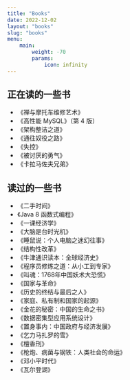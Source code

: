 ```yaml
---
title: "Books"
date: 2022-12-02
layout: "books"
slug: "books"
menu:
    main:
        weight: -70
        params: 
            icon: infinity
---
```


## 正在读的一些书
- 《禅与摩托车维修艺术》
- 《高性能 MySQL》（第 4 版）
- 《架构整洁之道》
- 《通往奴役之路》
- 《失控》
- 《被讨厌的勇气》
- 《卡拉马佐夫兄弟》

## 读过的一些书
- 《二手时间》
- 《Java 8 函数式编程》
- 《一课经济学》
- 《大脑是台时光机》
- 《睡鼠说：个人电脑之迷幻往事》
- 《结构性改革》
- 《牛津通识读本：全球经济史》
- 《程序员修炼之道：从小工到专家》
- 《叫魂：1768年中国妖术大恐慌》
- 《国家与革命》
- 《历史的终结与最后之人》
- 《家庭、私有制和国家的起源》
- 《金花的秘密：中国的生命之书》
- 《数据密集型应用系统设计》
- 《置身事内：中国政府与经济发展》
- 《乞力马扎罗的雪》
- 《檀香刑》
- 《枪炮、病菌与钢铁：人类社会的命运》
- 《邓小平时代》
- 《瓦尔登湖》